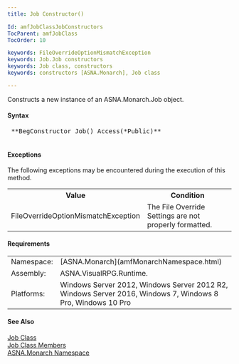 ```yaml
---
title: Job Constructor()

Id: amfJobClassJobConstructors
TocParent: amfJobClass
TocOrder: 10

keywords: FileOverrideOptionMismatchException
keywords: Job.Job constructors
keywords: Job class, constructors
keywords: constructors [ASNA.Monarch], Job class

---
```


Constructs a new instance of an ASNA.Monarch.Job object.
<!-- start -->

#### Syntax
<pre class="prettyprint">
 **BegConstructor Job() Access(*Public)** 
            </pre>

<!-- start -->

#### Exceptions
The following exceptions may be encountered during the execution of this method.
<table class="mytable" cellspacing="0" cellpadding="4" width="90%">
                <colgroup>
                  <col width="50%" />
                  <col width="50%" />
                </colgroup>
                <tr>
                  <th>Value</th>
                  <th>Condition</th>
                </tr>
                <tr>
                  <td> FileOverrideOptionMismatchException</td>
                  <td>The File Override Settings
            are not properly formatted.</td>
          </tr>
          <tr />
</table>

<!-- start -->

#### Requirements
<table class="dttable" cellspacing="0" cellpadding="4" width="60%">
           <colgroup>
            <col width="15%" style="font-weight:bold" />
            <col width="85%" />
          </colgroup>
          <tr>
            <td>Namespace:</td>
            <td>[ASNA.Monarch](amfMonarchNamespace.html)</td>
          </tr>
          <tr>
            <td>Assembly:</td>
            <td>ASNA.VisualRPG.Runtime.</td>
          </tr>
         <tr>
            <td>Platforms:</td>
            <td> Windows Server 2012, Windows Server 2012 R2, Windows Server 2016, Windows 7, Windows 8 Pro, Windows 10 Pro</td>
         </tr>
</table>

<!-- end -->

#### See Also
[Job Class](amfJobClass.html) <br clear="none" /> [Job Class Members](amfJobMembers.html) <br clear="none" /> [ASNA.Monarch Namespace](amfMonarchNamespace.html) 
